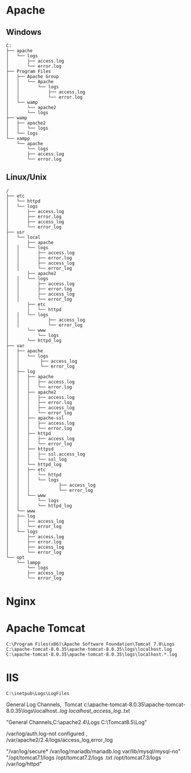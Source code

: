 # Apache
## Windows
```
C:
├── apache
│   └── logs
│       ├── access.log
│       └── error.log
├── Program Files
│   ├── Apache Group
│   │   └── Apache
│   │       └── logs
│   │           ├── access.log
│   │           └── error.log
│   └── wamp
│    	└── apache2
│	    └── logs
├── wamp
│   ├── apache2
│   │   └── logs
│   └── logs
└── xampp
    └── apache
    	└── logs
	    ├── access.log
	    └── error.log
```

## Linux/Unix
```
/
├── etc
│   └── httpd
│	└── logs
│	    ├── access.log
│	    ├── error.log
│	    ├── access_log
│	    └── error_log
├── usr
│   └── local
│       ├── apache
│	│   └── logs
│	│       ├── access.log
│	│       ├── error.log
│	│       ├── access_log
│	│       └── error_log
│       ├── apache2
│	│   └── logs
│	│       ├── access.log
│	│       ├── error.log
│	│       ├── access_log
│	│       └── error_log
│       ├── etc
│   	│   └── httpd
│	│	└── logs
│	│   	    ├── access_log
│	│   	    └── error_log
│       └── www
│   	    └── logs
│		└── httpd_log
├── var
│   ├── apache
│   │	└── logs
│   │        ├── access_log
│   │        └── error_log
│   ├── log
│   │	├── apache
│   │	│   ├── access.log
│   │	│   └── error.log
│   │   ├── apache2
│   │	│   ├── access.log
│   │	│   ├── error.log
│   │	│   ├── access_log
│   │	│   └── error_log
│   │	├── apache-ssl
│   │	│   ├── access.log
│   │	│   └── error.log
│   │	├── httpd
│   │	│   ├── access_log
│   │	│   └── error_log
│   │	├── httpsd
│   │	│   ├── ssl.access_log
│   │	│   └── ssl_log
│   │	└── httpd_log
│   │   ├── etc
│   │	│   └── httpd
│   │	│	└── logs
│   │	│   	    ├── access_log
│   │	│   	    └── error_log
│   │   └── www
│   │	    └── logs
│   │		└── httpd_log
│   └── www
│	├── log
│	│   ├── access_log
│	│   └── error_log
│	└── logs
│	    ├── access.log
│	    ├── error.log
│	    ├── access_log
│	    └── error_log
└── opt
    └── lampp
    	└── logs
	    ├── access_log
	    └── error_log
```

# Nginx

# Apache Tomcat
```
C:\Program Files(x86)\Apache Software Foundation\Tomcat 7.0\Logs
C:\apache-tomcat-8.0.35\apache-tomcat-8.0.35\logs\localhost.log
C:\apache-tomcat-8.0.35\apache-tomcat-8.0.35\logs\localhost.*.log
```
# IIS
```
C:\inetpub\Logs\LogFiles
```


General Log Channels,  Tomcat c:\apache-tomcat-8.0.35\apache-tomcat-8.0.35\logs\localhost.*.log   localhost_access_log.*.txt


"General Channels,C:\apache2.4\Logs
C:\Tomcat8.5\Log"


/var/log/auth.log-not configured , /var/apache2/2.4/logs/access_log,error_log



"/var/log/secure*
/var/log/mariadb/mariadb.log
var/lib/mysql/mysql-no"
"/opt/tomcat7.1/logs
/opt/tomcat7.2/logs .txt
/opt/tomcat7.3/logs
/var/log/httpd"

